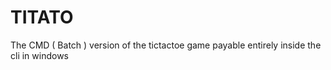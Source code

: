 # TITATO
 The CMD ( Batch ) version of the tictactoe game payable entirely inside the cli in windows
